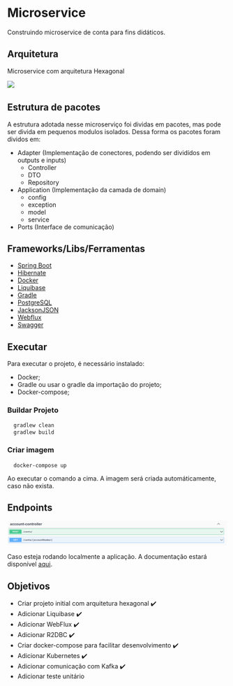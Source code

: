 # Microservice 
Construindo microservice de conta para fins didáticos.

## Arquitetura

Microservice com arquitetura Hexagonal

<img src="https://uploads-ssl.webflow.com/5eebed4f86986c7148161d11/5f4fe4418bbe242216f77452_hexagonal-architecture-v3.png" height="200" />

## Estrutura de pacotes

A estrutura adotada nesse microserviço foi dividas em pacotes, mas pode ser divida em pequenos modulos isolados. 
Dessa forma os pacotes foram dividos em:

 - Adapter (Implementação de conectores, podendo ser dividídos em outputs e inputs)
   - Controller
   - DTO
   - Repository 
 - Application (Implementação da camada de domain)
   - config
   - exception
   - model
   - service
 - Ports (Interface de comunicação)

## Frameworks/Libs/Ferramentas

* [Spring Boot](https://www.springbot.com/)
* [Hibernate](https://hibernate.org/)
* [Docker](https://docs.docker.com/)
* [Liquibase](https://www.liquibase.org/)
* [Gradle](https://gradle.org/)
* [PostgreSQL](https://www.postgresql.org/)
* [JacksonJSON](https://www.baeldung.com/jackson/)
* [Webflux](https://docs.spring.io/spring-framework/docs/5.0.0.M5/spring-framework-reference/html/web-reactive.html)
* [Swagger](https://swagger.io/)

## Executar


Para executar o projeto, é necessário instalado:
 - Docker;
 - Gradle ou usar o gradle da importação do projeto;
 - Docker-compose;
 
### Buildar Projeto

      gradlew clean
      gradlew build

### Criar imagem

      docker-compose up

Ao executar o comando a cima. A imagem será criada automáticamente, caso não exista.

## Endpoints

![endpoints](files/endpoints.png)

Caso esteja rodando localmente a aplicação. A documentação estará disponível [aqui](http://localhost:8080/webjars/swagger-ui/index.html#/).

## Objetivos

- Criar projeto initial com arquitetura hexagonal :heavy_check_mark:
- Adicionar Liquibase :heavy_check_mark:
- Adicionar WebFlux :heavy_check_mark:
- Adicionar R2DBC :heavy_check_mark:
- Criar docker-compose para facilitar desenvolvimento :heavy_check_mark:
- Adicionar Kubernetes :heavy_check_mark:
- Adicionar comunicação com Kafka :heavy_check_mark:
- Adicionar teste unitário

